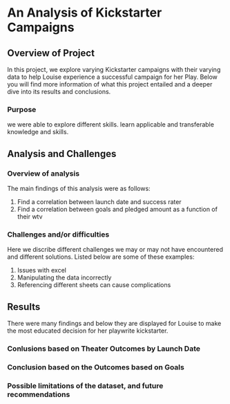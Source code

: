 # An Analysis of Kickstarter Campaigns

## Overview of Project
In this project, we explore varying Kickstarter campaigns with their varying data to help Louise experience a successful campaign for her Play. Below you will find more information of what this project entailed and a deeper dive into its results and conclusions.

### Purpose
we were able to explore different skills. learn applicable and transferable knowledge and skills.

## Analysis and Challenges

### Overview of analysis
The main findings of this analysis were as follows:
1. Find a correlation between launch date and success rater
2. Find a correlation between goals and pledged amount as a function of their wtv

### Challenges and/or difficulties
Here we discribe different challenges we may or may not have encountered and different solutions. Listed below are some of these examples:
  1. Issues with excel
  2. Manipulating the data incorrectly
  3. Referencing different sheets can cause complications

## Results
There were many findings and below they are displayed for Louise to make the most educated decision for her playwrite kickstarter.

### Conlusions based on Theater Outcomes by Launch Date
### Conclusion based on the Outcomes based on Goals
### Possible limitations of the dataset, and future recommendations
